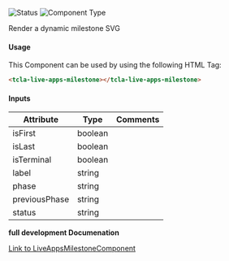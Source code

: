 
![Status][auto] ![Component Type][major] <!--Component Meta {"created_by":"Auto", "reviewed_by":"Auto", "last_modified_by":"Auto", "comment":"none"} Component Meta -->


<p>Render a dynamic milestone SVG</p>



#### Usage


This Component can be used by using the following HTML Tag:

```html
<tcla-live-apps-milestone></tcla-live-apps-milestone>
```

#### Inputs

Attribute | Type | Comments
--- | --- | ---
isFirst | boolean | 
isLast | boolean | 
isTerminal | boolean | 
label | string | 
phase | string | 
previousPhase | string | 
status | string | 


<b>full development Documenation</b>

[Link to LiveAppsMilestoneComponent](https://tibcosoftware.github.io/TCSTK-Angular/libdocs/tc-core-lib/components/LiveAppsMilestoneComponent.html)


[auto]: https://img.shields.io/badge/Status-auto%20generated-lightgrey.svg?style=flat "auto generated"

[manually]: https://img.shields.io/badge/Status-manually%20created-yellow.svg?style=flat "manually created"

[draft]: https://img.shields.io/badge/Status-draft-red.svg?style=flat "draft"

[review]: https://img.shields.io/badge/Status-need%20review-yellowgreen.svg?style=flat "need review"

[review done]: https://img.shields.io/badge/Status-review%20done-green.svg?style=flat "review done"

[finalized]: https://img.shields.io/badge/Status-finalized-brightgreen.svg?style=flat "finalized"

[top]: https://img.shields.io/badge/Component%20Type-Top-blue.svg?style=flat "top Component"

[major]: https://img.shields.io/badge/Component%20Type-major%20Component-blue.svg?style=flat "major Component"

[minor]: https://img.shields.io/badge/Component%20Type-minor%20Component-blue.svg?style=flat "minor Component"


